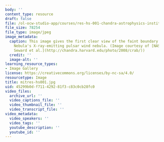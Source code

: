 ```yaml
---
body: ''
content_type: resource
draft: false
file: /ol-ocw-studio-app/courses/res-hs-001-chandra-astrophysics-institute/mitres-hs001.jpg
file_size: 78254
file_type: image/jpeg
image_metadata:
  caption: This image gives the first clear view of the faint boundary of the Crab
    Nebula's X-ray-emitting pulsar wind nebula. (Image courtesy of [NASA/CXC/SAO/F.
    Seward et al.](http://chandra.harvard.edu/photo/2008/crab/))
  credit: ''
  image-alt: ''
learning_resource_types:
- Image Gallery
license: https://creativecommons.org/licenses/by-nc-sa/4.0/
resourcetype: Image
title: mitres-hs001.jpg
uid: 45299b0d-f711-4292-81f3-c83c0cb28fc0
video_files:
  archive_url: ''
  video_captions_file: ''
  video_thumbnail_file: ''
  video_transcript_file: ''
video_metadata:
  video_speakers: ''
  video_tags: ''
  youtube_description: ''
  youtube_id: ''
---
```

